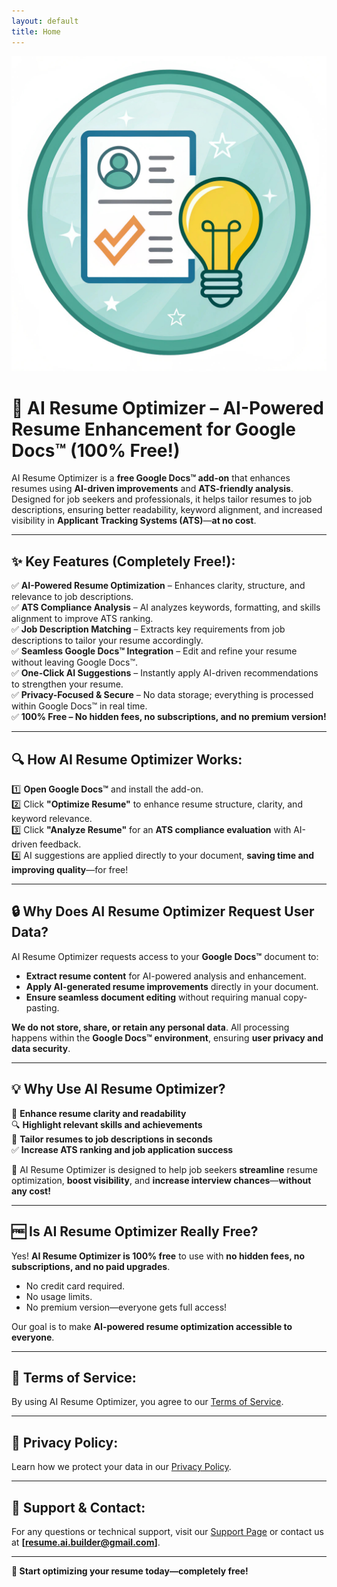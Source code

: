 ```yaml
---
layout: default
title: Home
---
```


![AI Resume Optimizer Icon](/images/32x32.jpg)

# 🚀 AI Resume Optimizer – AI-Powered Resume Enhancement for Google Docs™ (100% Free!)

AI Resume Optimizer is a **free Google Docs™ add-on** that enhances resumes using **AI-driven improvements** and **ATS-friendly analysis**. Designed for job seekers and professionals, it helps tailor resumes to job descriptions, ensuring better readability, keyword alignment, and increased visibility in **Applicant Tracking Systems (ATS)**—**at no cost**.

---

## ✨ Key Features (Completely Free!):
✅ **AI-Powered Resume Optimization** – Enhances clarity, structure, and relevance to job descriptions.  
✅ **ATS Compliance Analysis** – AI analyzes keywords, formatting, and skills alignment to improve ATS ranking.  
✅ **Job Description Matching** – Extracts key requirements from job descriptions to tailor your resume accordingly.  
✅ **Seamless Google Docs™ Integration** – Edit and refine your resume without leaving Google Docs™.  
✅ **One-Click AI Suggestions** – Instantly apply AI-driven recommendations to strengthen your resume.  
✅ **Privacy-Focused & Secure** – No data storage; everything is processed within Google Docs™ in real time.  
✅ **100% Free – No hidden fees, no subscriptions, and no premium version!**  

---

## 🔍 How AI Resume Optimizer Works:
1️⃣ **Open Google Docs™** and install the add-on.  
2️⃣ Click **"Optimize Resume"** to enhance resume structure, clarity, and keyword relevance.  
3️⃣ Click **"Analyze Resume"** for an **ATS compliance evaluation** with AI-driven feedback.  
4️⃣ AI suggestions are applied directly to your document, **saving time and improving quality**—for free!  

---

## 🔒 Why Does AI Resume Optimizer Request User Data?
AI Resume Optimizer requests access to your **Google Docs™** document to:  
- **Extract resume content** for AI-powered analysis and enhancement.  
- **Apply AI-generated resume improvements** directly in your document.  
- **Ensure seamless document editing** without requiring manual copy-pasting.  

**We do not store, share, or retain any personal data**. All processing happens within the **Google Docs™ environment**, ensuring **user privacy and data security**.  

---

## 💡 Why Use AI Resume Optimizer?
🚀 **Enhance resume clarity and readability**  
🔍 **Highlight relevant skills and achievements**  
📌 **Tailor resumes to job descriptions in seconds**  
✅ **Increase ATS ranking and job application success**  

🔹 AI Resume Optimizer is designed to help job seekers **streamline** resume optimization, **boost visibility**, and **increase interview chances**—**without any cost!**  

---

## 🆓 Is AI Resume Optimizer Really Free?  
Yes! **AI Resume Optimizer is 100% free** to use with **no hidden fees, no subscriptions, and no paid upgrades**.  
- No credit card required.  
- No usage limits.  
- No premium version—everyone gets full access!  

Our goal is to make **AI-powered resume optimization accessible to everyone**.  

---

## 📜 Terms of Service:
By using AI Resume Optimizer, you agree to our [Terms of Service](/terms-service).  

---

## 🔐 Privacy Policy:
Learn how we protect your data in our [Privacy Policy](/privacy-policy).  

---

## 📩 Support & Contact:
For any questions or technical support, visit our [Support Page](/support-faqs) or contact us at **[resume.ai.builder@gmail.com]**.  

---

**🚀 Start optimizing your resume today—completely free!**  

